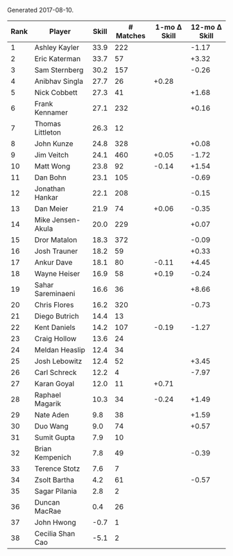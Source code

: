 Generated 2017-08-10.

| Rank | Player            | Skill | # Matches | 1-mo Δ Skill | 12-mo Δ Skill |
|------|-------------------|-------|-----------|--------------|---------------|
|    1 | Ashley Kayler     |  33.9 |       222 |              |         -1.17 |
|    2 | Eric Katerman     |  33.7 |        57 |              |         +3.32 |
|    3 | Sam Sternberg     |  30.2 |       157 |              |         -0.26 |
|    4 | Anibhav Singla    |  27.7 |        26 |        +0.28 |               |
|    5 | Nick Cobbett      |  27.3 |        41 |              |         +1.68 |
|    6 | Frank Kennamer    |  27.1 |       232 |              |         +0.16 |
|    7 | Thomas Littleton  |  26.3 |        12 |              |               |
|    8 | John Kunze        |  24.8 |       328 |              |         +0.08 |
|    9 | Jim Veitch        |  24.1 |       460 |        +0.05 |         -1.72 |
|   10 | Matt Wong         |  23.8 |        92 |        -0.14 |         +1.54 |
|   11 | Dan Bohn          |  23.1 |       105 |              |         -0.69 |
|   12 | Jonathan Hankar   |  22.1 |       208 |              |         -0.15 |
|   13 | Dan Meier         |  21.9 |        74 |        +0.06 |         -0.35 |
|   14 | Mike Jensen-Akula |  20.0 |       229 |              |         +0.07 |
|   15 | Dror Matalon      |  18.3 |       372 |              |         -0.09 |
|   16 | Josh Trauner      |  18.2 |        59 |              |         +0.33 |
|   17 | Ankur Dave        |  18.1 |        80 |        -0.11 |         +4.45 |
|   18 | Wayne Heiser      |  16.9 |        58 |        +0.19 |         -0.24 |
|   19 | Sahar Sareminaeni |  16.6 |        36 |              |         +8.66 |
|   20 | Chris Flores      |  16.2 |       320 |              |         -0.73 |
|   21 | Diego Butrich     |  14.4 |        13 |              |               |
|   22 | Kent Daniels      |  14.2 |       107 |        -0.19 |         -1.27 |
|   23 | Craig Hollow      |  13.6 |        24 |              |               |
|   24 | Meldan Heaslip    |  12.4 |        34 |              |               |
|   25 | Josh Lebowitz     |  12.4 |        52 |              |         +3.45 |
|   26 | Carl Schreck      |  12.2 |         4 |              |         -7.97 |
|   27 | Karan Goyal       |  12.0 |        11 |        +0.71 |               |
|   28 | Raphael Magarik   |  10.3 |        34 |        -0.24 |         +1.49 |
|   29 | Nate Aden         |   9.8 |        38 |              |         +1.59 |
|   30 | Duo Wang          |   9.0 |        74 |              |         +0.57 |
|   31 | Sumit Gupta       |   7.9 |        10 |              |               |
|   32 | Brian Kempenich   |   7.8 |        49 |              |         -0.39 |
|   33 | Terence Stotz     |   7.6 |         7 |              |               |
|   34 | Zsolt Bartha      |   4.2 |        61 |              |         -0.57 |
|   35 | Sagar Pilania     |   2.8 |         2 |              |               |
|   36 | Duncan MacRae     |   0.4 |        26 |              |               |
|   37 | John Hwong        |  -0.7 |         1 |              |               |
|   38 | Cecilia Shan Cao  |  -5.1 |         2 |              |               |
